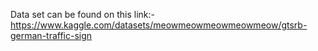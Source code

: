 Data set can be found on this link:- https://www.kaggle.com/datasets/meowmeowmeowmeowmeow/gtsrb-german-traffic-sign
